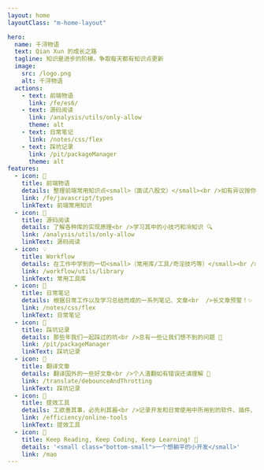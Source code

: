 ```yaml
---
layout: home
layoutClass: "m-home-layout"

hero:
  name: 千浔物语
  text: Qian Xun 的成长之路
  tagline: 知识是进步的阶梯，争取每天都有知识点更新
  image:
    src: /logo.png
    alt: 千浔物语
  actions:
    - text: 前端物语
      link: /fe/es6/
    - text: 源码阅读
      link: /analysis/utils/only-allow
      theme: alt
    - text: 日常笔记
      link: /notes/css/flex
    - text: 踩坑记录
      link: /pit/packageManager
      theme: alt
features:
  - icon: 📖
    title: 前端物语
    details: 整理前端常用知识点<small>（面试八股文）</small><br />如有异议按你的理解为主，不接受反驳 🧐
    link: /fe/javascript/types
    linkText: 前端常用知识
  - icon: 📘
    title: 源码阅读
    details: 了解各种库的实现原理<br />学习其中的小技巧和冷知识 🔍️
    link: /analysis/utils/only-allow
    linkText: 源码阅读
  - icon: 💡
    title: Workflow
    details: 在工作中学到的一切<small>（常用库/工具/奇淫技巧等）</small><br />配合 CV 大法来更好的摸鱼 🙈
    link: /workflow/utils/library
    linkText: 常用工具库
  - icon: 📝
    title: 日常笔记
    details: 根据日常工作以及学习总结而成的一系列笔记、文章<br  />长文章预警！✨
    link: /notes/css/flex
    linkText: 日常笔记
  - icon: 🐞
    title: 踩坑记录
    details: 那些年我们一起踩过的坑<br />总有一些让我们想不到的问题 🤡
    link: /pit/packageManager
    linkText: 踩坑记录
  - icon: 🌟
    title: 翻译文章
    details: 翻译国外的一些好文章<br />个人渣翻如有错误还请理解 🌱
    link: /translate/debounceAndThrotting
    linkText: 踩坑记录
  - icon: 🧰
    title: 提效工具
    details: 工欲善其事，必先利其器<br />记录开发和日常使用中所用到的软件、插件、扩展等 💫
    link: /efficiency/online-tools
    linkText: 提效工具
  - icon: 🍺
    title: Keep Reading, Keep Coding, Keep Learning! 🎉
    details: '<small class="bottom-small">一个想躺平的小开发</small>'
    link: /mao
---
```


<!-- 首页下划线 -->
<HomeUnderline />

<!-- 五彩纸屑 -->
<Confetti />

<style>
/*爱的魔力转圈圈*/
.m-home-layout .image-src:hover {
  transform: translate(-50%, -50%) rotate(666turn);
  transition: transform 59s 1s cubic-bezier(0.3, 0, 0.8, 1);
}

.m-home-layout .details small {
  opacity: 0.8;
}

.m-home-layout .item:last-child .details {
  display: flex;
  justify-content: flex-end;
  align-items: end;
}
</style>
